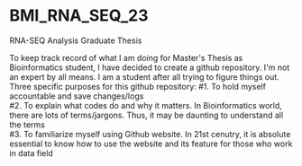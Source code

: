 # BMI_RNA_SEQ_23
RNA-SEQ Analysis Graduate Thesis

To keep track record of what I am doing for Master's Thesis as Bioinformatics student, I have decided to create a github repository.
I'm not an expert by all means. I am a student after all trying to figure things out. Three specific purposes for this github repository:
#1. To hold myself accountable and save changes/logs <br />
#2. To explain what codes do and why it matters. In Bioinformatics world, there are lots of terms/jargons. Thus, it may be daunting to understand all the terms <br />
#3. To familiarize myself using Github website. In 21st cenutry, it is absolute essential to know how to use the website and its feature for those who work in data field <br />
